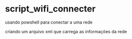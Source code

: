 # script_wifi_connecter

usando powshell para conectar a uma rede

criando um arquivo xml que carrega as informações da rede
